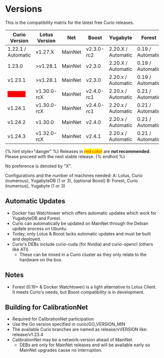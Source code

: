 # Versions

This is the compatibility matrix for the latest free Curio releases.

| Curio Version                                                | Lotus Version | Net     | Boost      | Yugabyte           | Forest           |
| ------------------------------------------------------------ | ------------- | ------- | ---------- | ------------------ | ---------------- |
| 1.22.1 / Automatic                                           | v1.27.X       | MainNet | v2.3.0-rc2 | 2.20.X / Automatic | 0.19 / Automatic |
| 1.23.0                                                       | >v1.28.1      | MainNet | v2.3.0     | 2.20.X / Automatic | 0.19 / Automatic |
| v1.23.1                                                      | >v1.28.1      | MainNet | v2.3.0     | 2.20.x / Automatic | 0.19 / Automatic |
| <mark style="color:red;background-color:red;">v1.24.0</mark> | v1.30.0-rcX   | MainNet | v2.4.0-rc1 | 2.20.x / Automatic | 0.21 / Automatic |
| v1.24.1                                                      | v1.30.0-rcX   | MainNet | v2.4.0-rc1 | 2.20.x / Automatic | 0.21 / Automatic |
| v1.24.2                                                      | v1.30.0       | MainNet | v2.4.0     | 2.20.x / Automatic | 0.21 / Automatic |
| v1.24.3                                                      | v1.32.0-rcX   | MainNet | v2.4.1     | 2.20.x / Automatic | 0.21 / Automatic |

{% hint style="danger" %}
Releases in <mark style="color:red;">red color</mark> are **not recommended**. Please proceed with the next stable release.
{% endhint %}

No preference is denoted by "X".

Configurations and the number of machines needed: A: Lotus, Curio (numerous), YugabyteDB (1 or 3), (optional Boost) B: Forest, Curio (numerous), Yugabyte (1 or 3)

## Automatic Updates

* Docker has Watchtower which offers automatic updates which work for YugabyteDB and Forest.
* Curio can automatically be updated on MainNet through the Debian update process on Ubuntu.
* Today, only Lotus & Boost lacks automatic updates and must be built and deployed.
* Curio's DEBs include curio-cuda (for Nvidia) and curio-opencl (others like ATI).
  * These can be mixed in a Curio cluster as they only relate to the hardware on the box.

## Notes

* Forest (0.19+ & Docker Watchtower) is a light alternative to Lotus Client. It meets Curio's needs, but Boost compatibility is in development.

## Building for CalibrationNet

* Required for CalibrationNet participation
* Use the Go version specified in curio/GO\_VERSION\_MIN
* The available Curio branches are named as release/vVERSION like: release/v1.23.4
* CalibrationNet may be a network-version ahead of MainNet.
  * DEBs are only for MainNet releases and will be available early so MainNet upgrades cause no interruption.
